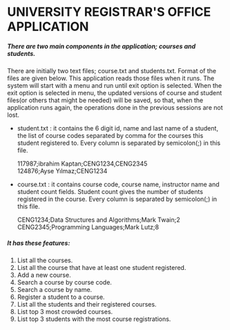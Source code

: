 # UNIVERSITY REGISTRAR'S OFFICE APPLICATION

##### There are two main components in the application; courses and students.

  There are initially two text files; course.txt and students.txt. Format of the files are given below. 
  This application reads those files when it runs. The system will start with a menu and run 
  until exit option is selected. When the exit option is selected in menu, the updated versions 
  of course and student files(or others that might be needed) will be saved, so that, when the 
  application runs again, the operations done in the previous sessions are not lost.
  
- student.txt : it contains the 6 digit id, name and last name of a student, the list of course 
codes separated by comma for the courses this student registered to. Every column is 
separated by semicolon(;) in this file.

  117987;ibrahim Kaptan;CENG1234,CENG2345  
  124876;Ayse Yılmaz;CENG1234

- course.txt : it contains course code, course name, instructor name and student count fields. 
Student count gives the number of students registered in the course. Every column is 
separated by semicolon(;) in this file.
  
  CENG1234;Data Structures and Algorithms;Mark Twain;2  
  CENG2345;Programming Languages;Mark Lutz;8
  
##### It has these features:
  1. List all the courses.
  2. List all the course that have at least one student registered.
  3. Add a new course.
  4. Search a course by course code.
  5. Search a course by name.
  6. Register a student to a course.
  7. List all the students and their registered courses.
  8. List top 3 most crowded courses.
  9. List top 3 students with the most course registrations.
  
